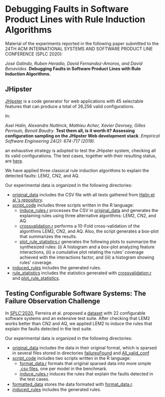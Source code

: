 # Debugging Faults in Software Product Lines with Rule Induction Algorithms

Material of the experiments reported in the following paper submitted to the 
24TH ACM INTERNATIONAL SYSTEMS AND SOFTWARE PRODUCT LINE CONFERENCE (SPLC 2020):

*José Galindo, Ruben Heradio, David Fernandez-Amoros, and David Benavides*. 
**Debugging Faults in Software Product Lines with Rule Induction Algorithms.** 

## JHipster

[JHipster](https://www.jhipster.tech/) is a code generator for web applications 
with 45 selectable features that can produce a total of 26,256 valid configurations.

In:

*Axel Halin, Alexandre Nuttinck, Mathieu Acher, Xavier Devroey, Gilles Perrouin, Benoit Baudry*.
**Test them all, is it worth it? Assessing configuration sampling on the JHipster Web development 
stack**. *Empirical Software Engineering 24(2): 674-717 (2019).*

an exhaustive strategy is adopted to test the JHipster system, checking all its valid configurations.
The test cases, together with their resulting status, are [here](https://github.com/xdevroey/jhipster-dataset).

We have applied three classical rule induction algorithms to explain the detected faults: LEM2, CN2, and AQ. 

Our experimental data is organized in the following directories:
* [original_data](https://github.com/rheradio/spl_fault_debugging/tree/master/jhipster/original_data) includes the CSV file with all tests gathered from [Halin et al.'s repository](https://github.com/xdevroey/jhipster-dataset).
* [script_code](https://github.com/rheradio/spl_fault_debugging/tree/master/jhipster/script_code) includes three scripts written in the R language:
  + [induce_rules.r](https://github.com/rheradio/spl_fault_debugging/blob/master/jhipster/script_code/induce_rules.r) processes the CSV in  [original_data](https://github.com/rheradio/spl_fault_debugging/tree/master/jhipster/original_data) and generates the explaining rules using three alternative algorithms: LEM2, CN2, and AQ. 
  + [crossvalidation.r](https://github.com/rheradio/spl_fault_debugging/blob/master/jhipster/script_code/crossvalidation.R) performs a 10-Fold cross-validation of the algorithms LEM2, CN2, and AQ. Also, the script generates a box-plot that summarizes the results.
  + [plot_rule_statistics.r](https://github.com/rheradio/spl_fault_debugging/blob/master/jhipster/script_code/plot_rule_statistics.R) generates the following plots to summarize the synthesized rules: (i) A histogram and a box-plot analyzing feature interactions, (ii) a cumulative plot relating the rules' coverage achieved with the interactions factor, and (iii) a histogram showing rules' coverage.
* [induced_rules](https://github.com/rheradio/spl_fault_debugging/tree/master/jhipster/induced_rules) includes the generated rules.
* [rule_statistics](https://github.com/rheradio/spl_fault_debugging/tree/master/jhipster/rule_statistics) includes the statistics generated with [crossvalidation.r](https://github.com/rheradio/spl_fault_debugging/blob/master/jhipster/script_code/crossvalidation.R) and [plot_rule_statistics](https://github.com/rheradio/spl_fault_debugging/blob/master/jhipster/script_code/plot_rule_statistics.R).

## Testing Configurable Software Systems: The Failure Observation Challenge

In [SPLC'2020](http://splc2020.net/), Ferreira et al. proposed a [dataset](https://fischerjf.github.io/challenge/) with 22 configurable software systems and an extensive test suite. After checking that LEM2 works better than CN2 and AQ, we applied LEM2 to induce the rules that explain the faults detected in the test suite.

Our experimental data is organized in the following directories:
* [original_data](https://github.com/rheradio/spl_fault_debugging/tree/master/splc2020_challenge/original_data) includes the data in their original format, which is sparsed in several files stored in directories [failuresFound](https://github.com/rheradio/spl_fault_debugging/tree/master/splc2020_challenge/original_data/failuresFound) and [All_valid_conf](https://github.com/rheradio/spl_fault_debugging/tree/master/splc2020_challenge/original_data/workspace_IncLing/Tools/All_valid_conf) 
* [script_code](https://github.com/rheradio/spl_fault_debugging/tree/master/splc2020_challenge/script_code) includes two scripts written in the R language:
  + [format_data.r](https://github.com/rheradio/spl_fault_debugging/blob/master/splc2020_challenge/script_code/format_data.r) formats that original sparsed data into more simple [.csv files](https://github.com/rheradio/spl_fault_debugging/tree/master/splc2020_challenge/formatted_data), one per model in the benchmark.
  + [induce_rules.r](https://github.com/rheradio/spl_fault_debugging/blob/master/splc2020_challenge/script_code/induce_rules.R) induces the rules that explain the faults detected in the test cases.
 * [formatted_data](https://github.com/rheradio/spl_fault_debugging/tree/master/splc2020_challenge/formatted_data) stores the data formated with [format_data.r](https://github.com/rheradio/spl_fault_debugging/blob/master/splc2020_challenge/script_code/format_data.r).
 * [induced_rules](https://github.com/rheradio/spl_fault_debugging/tree/master/splc2020_challenge/induced_rules) includes the generated rules.
